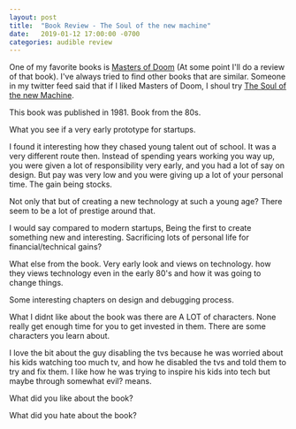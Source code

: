 ```yaml
---
layout: post
title:  "Book Review - The Soul of the new machine"
date:   2019-01-12 17:00:00 -0700
categories: audible review
---
```


One of my favorite books is [Masters of Doom](https://en.wikipedia.org/wiki/Masters_of_Doom) (At some point I'll
do a review of that book). I've always tried to find other books that are similar. Someone
in my twitter feed said that if I liked Masters of Doom, I shoul try [The Soul of the new Machine](https://en.wikipedia.org/wiki/The_Soul_of_a_New_Machine).

This book was published in 1981. Book from the 80s.

What you see if a very early prototype for startups.

I found it interesting how they chased young talent out of school. It was a very different
route then. Instead of spending years working you way up, you were given a lot of
responsibility very early, and you had a lot of say on design. But pay was very low and you
were giving up a lot of your personal time. The gain being stocks.

Not only that but of creating a new technology at such a young age? There seem to be a lot
of prestige around that.

I would say compared to modern startups, Being the first to create something new and interesting.
Sacrificing lots of personal life for financial/technical gains?

What else from the book. Very early look and views on technology. how they views technology
even in the early 80's and how it was going to change things.

Some interesting chapters on design and debugging process.


What I didnt like about the book was there are A LOT of characters. None really get enough time for you
to get invested in them. There are some characters you learn about.

I love the bit about the guy disabling the tvs because he was worried about his kids watching too much
tv, and how he disabled the tvs and told them to try and fix them. I like how he was trying to inspire his
kids into tech but maybe through somewhat evil? means.



What did you like about the book?

What did you hate about the book?


